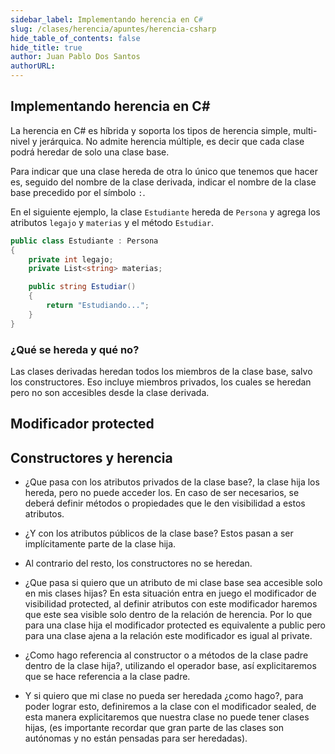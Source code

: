 ```yaml
---
sidebar_label: Implementando herencia en C#
slug: /clases/herencia/apuntes/herencia-csharp
hide_table_of_contents: false
hide_title: true
author: Juan Pablo Dos Santos
authorURL: 
---
```

## Implementando herencia en C#
La herencia en C# es híbrida y soporta los tipos de herencia simple, multi-nivel y jerárquica. No admite herencia múltiple, es decir que cada clase podrá heredar de solo una clase base. 

Para indicar que una clase hereda de otra lo único que tenemos que hacer es, seguido del nombre de la clase derivada, indicar el nombre de la clase base precedido por el símbolo `:`.

En el siguiente ejemplo, la clase `Estudiante` hereda de `Persona` y agrega los atributos `legajo` y `materias` y el método `Estudiar`.

```csharp
public class Estudiante : Persona
{
    private int legajo;
    private List<string> materias;

    public string Estudiar() 
    {   
        return "Estudiando...";
    }
}
```

### ¿Qué se hereda y qué no?
Las clases derivadas heredan todos los miembros de la clase base, salvo los constructores. Eso incluye miembros privados, los cuales se heredan pero no son accesibles desde la clase derivada. 

## Modificador protected

## Constructores y herencia




* ¿Que pasa con los atributos privados de la clase base?, la clase hija los hereda, pero no puede acceder los. En caso de ser necesarios, se deberá definir métodos o propiedades que le den visibilidad a estos atributos.

* ¿Y con los atributos públicos de la clase base? Estos pasan a ser implícitamente parte de la clase hija.

* Al contrario del resto, los constructores no se heredan.
	
* ¿Que pasa si quiero que un atributo de mi clase base sea accesible solo en mis clases hijas? En esta situación entra en juego el modificador de visibilidad protected, al definir atributos con este modificador haremos que este sea visible solo dentro de la relación de herencia. Por lo que para una clase hija el modificador protected es equivalente a public pero para una clase ajena a la relación este modificador es igual al private. 

* ¿Como hago referencia al constructor o a métodos de la clase padre dentro de la clase hija?, utilizando el operador base, así explicitaremos que se hace referencia a la clase padre. 

* Y si quiero que mi clase no pueda ser heredada ¿como hago?, para poder lograr esto, definiremos a la clase con el modificador sealed, de esta manera explicitaremos que nuestra clase no puede tener clases hijas, (es importante recordar que gran parte de las clases son autónomas y no están pensadas para ser heredadas). 